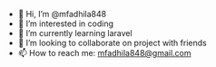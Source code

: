 - 👋 Hi, I’m @mfadhila848
- 👀 I’m interested in coding
- 🌱 I’m currently learning laravel
- 💞️ I’m looking to collaborate on project with friends
- 📫 How to reach me: mfadhila848@gmail.com
<!---
mfadhila848/mfadhila848 is a ✨ special ✨ repository because its `README.md` (this file) appears on your GitHub profile.
You can click the Preview link to take a look at your changes.
--->

